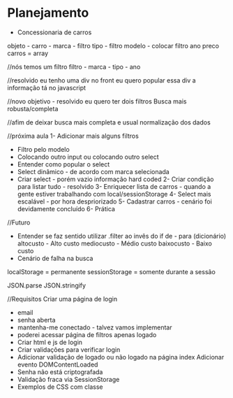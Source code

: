 # Planejamento

- Concessionaria de carros

objeto - carro - marca - filtro
                 tipo - filtro
                 modelo - colocar filtro
                 ano 
                 preco
         carros = array

//nós temos um filtro
filtro - marca - tipo - ano

//resolvido
eu tenho uma div no front
eu quero popular essa div
a informação tá no javascript

//novo objetivo - resolvido
eu quero ter dois filtros
Busca mais robusta/completa

//afim de deixar busca mais completa e usual
normalização dos dados

//próxima aula
1- Adicionar mais alguns filtros
   - Filtro pelo modelo
   - Colocando outro input ou colocando outro select
   - Entender como popular o select
   - Select dinâmico - de acordo com marca selecionada
   - Criar select - porém vazio
   informação hard coded
2- Criar condição para listar tudo - resolvido
3- Enriquecer lista de carros - quando a gente estiver trabalhando com local/sessionStorage
4- Select mais escalável - por hora despriorizado
5- Cadastrar carros - cenário foi devidamente concluído
6- Prática

//Futuro
- Entender se faz sentido utilizar .filter ao invês do if
de - para (dicionário)
altocusto - Alto custo
mediocusto - Médio custo
baixocusto - Baixo custo
- Cenário de falha na busca

localStorage = permanente
sessionStorage = somente durante a sessão

JSON.parse
JSON.stringify

//Requisitos
Criar uma página de login
   - email
   - senha aberta
   - mantenha-me conectado - talvez vamos implementar
   - poderei acessar página de filtros apenas logado
- Criar html e js de login
- Criar validações para verificar login
- Adicionar validação de logado ou não logado na página index
Adicionar evento DOMContentLoaded
- Senha não está criptografada
- Validação fraca via SessionStorage
- Exemplos de CSS com classe